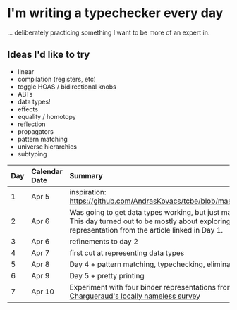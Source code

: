 # I'm writing a typechecker every day

... deliberately practicing something I want to be more of an expert in.

## Ideas I'd like to try

* linear
* compilation (registers, etc)
* toggle HOAS / bidirectional knobs
* ABTs
* data types!
* effects
* equality / homotopy
* reflection
* propagators
* pattern matching
* universe hierarchies
* subtyping

| Day | Calendar Date | Summary |
| :-- | :--- | :------ |
| 1 | Apr 5 | inspiration: https://github.com/AndrasKovacs/tcbe/blob/master/nosubst.md |
| 2 | Apr 6 | Was going to get data types working, but just made it to nat lits. This day turned out to be mostly about exploring the representation from the article linked in Day 1. |
| 3 | Apr 6 | refinements to day 2 |
| 4 | Apr 7 | first cut at representing data types |
| 5 | Apr 8 | Day 4 + pattern matching, typechecking, elimination |
| 6 | Apr 9 | Day 5 + pretty printing |
| 7 | Apr 10 | Experiment with four binder representations from [Chargueraud's locally nameless survey](http://www.chargueraud.org/research/2009/ln/main.pdf) |

